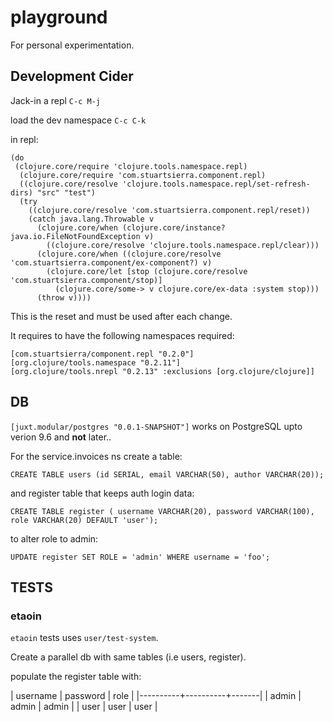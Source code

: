 # playground

For personal experimentation.

## Development Cider 
Jack-in a repl `C-c M-j` 

load the dev namespace `C-c C-k`

in repl:

```
(do
 (clojure.core/require 'clojure.tools.namespace.repl)
  (clojure.core/require 'com.stuartsierra.component.repl)
  ((clojure.core/resolve 'clojure.tools.namespace.repl/set-refresh-dirs) "src" "test")
  (try
    ((clojure.core/resolve 'com.stuartsierra.component.repl/reset))
    (catch java.lang.Throwable v
      (clojure.core/when (clojure.core/instance? java.io.FileNotFoundException v)
        ((clojure.core/resolve 'clojure.tools.namespace.repl/clear)))
      (clojure.core/when ((clojure.core/resolve 'com.stuartsierra.component/ex-component?) v)
        (clojure.core/let [stop (clojure.core/resolve 'com.stuartsierra.component/stop)]
          (clojure.core/some-> v clojure.core/ex-data :system stop)))
      (throw v))))

```
This is the reset and must be used after each change.

It requires to have the following namespaces required:
```
[com.stuartsierra/component.repl "0.2.0"]
[org.clojure/tools.namespace "0.2.11"]
[org.clojure/tools.nrepl "0.2.13" :exclusions [org.clojure/clojure]]
```

## DB

`[juxt.modular/postgres "0.0.1-SNAPSHOT"]` works on PostgreSQL upto verion 9.6 and **not** later..

For the service.invoices ns create a table:

`CREATE TABLE users (id SERIAL, email VARCHAR(50), author VARCHAR(20));`

and register table that keeps auth login data:

`CREATE TABLE register ( username VARCHAR(20), password VARCHAR(100), role VARCHAR(20) DEFAULT 'user');`

to alter role to admin:

`UPDATE register SET ROLE = 'admin' WHERE username = 'foo';`


## TESTS

### etaoin

`etaoin` tests uses `user/test-system`.

Create a parallel db with same tables (i.e users, register).

populate the register table with:

| username | password | role  |
|----------+----------+-------|
| admin    | admin    | admin |
| user     | user     | user  |




